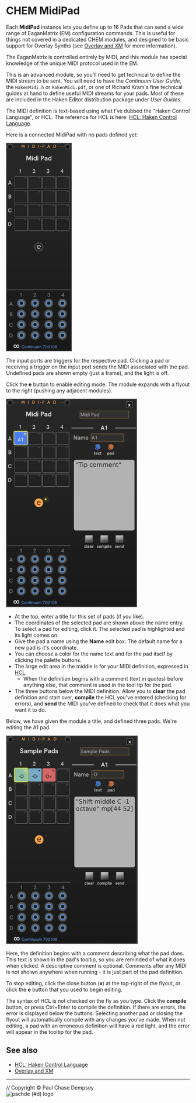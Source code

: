 # CHEM MidiPad

Each **MidiPad** instance lets you define up to 16 Pads that can send a wide range of EaganMatrix (EM) configuration commands.
This is useful for things not covered in a dedicated CHEM modules, and designed to be basic support for Overlay Synths
(see [Overlay and XM](./overlay-xm.md#chem-overlay-and-xm) for more information).

The EaganMatrix is controlled entirely by MIDI, and this module has special knowledge of the unique MIDI protocol used in the EM.

This is an advanced module, so you'll need to get technical to define the MIDI stream to be sent.
You will need to have the _Continuum User Guide_, the `HakenMidi.h` or `HakenMidi.pdf`,
or one of Richard Kram's fine technical guides at hand to define useful MIDI streams for your pads.
Most of these are included in the Haken Editor distribution package under _User Guides_.

The MIDI definition is text-based using what I've dubbed the "Haken Control Language", or HCL.
The reference for HCL is here: [HCL: Haken Control Language](./hcl.md#hcl_haken_control_language).

Here is a connected MidiPad with no pads defined yet:

![CHEM MidiPad module](./image/midipad.png)

The input ports are triggers for the respective pad.
Clicking a pad or receiving a trigger on the input port sends the MIDI associated with the pad.
Undefined pads are shown empty (just a frame), and the light is off.

Click the **e** button to enable editing mode.
The module expands with a flyout to the right (pushing any adjacent modules).

![MidiPad with the editing flyout opened](./image/midipad-open.png)

- At the top, enter a title for this set of pads (if you like).
- The coordinates of the selected pad are shown above the name entry.
  To select a pad for editing, click it. The selected pad is highlighted and its light comes on.
- Give the pad a name using the **Name** edit box. The default name for a new pad is it's coordinate.
- You can choose a color for the name text and for the pad itself by clicking the palette buttons.
- The large edit area in the middle is for your MIDI definition, expressed in [HCL](./hcl.md).
  - When the definition begins with a comment (text in quotes) before anything else, that comment is used in the tool tip for the pad.
- The three buttons below the MIDI definition. Allow you to **clear** the pad definition and start over, **compile** the HCL you've entered (checking for errors), and **send** the MIDI you've defined to check that it does what you want it to do.

Below, we have given the module a title, and defined three pads.
We're editing the A1 pad.

![MidiPad with the editing flyout opened, editing the first of three pads](./image/midipad-edit3.png)

Here, the definition begins with a comment describing what the pad does.
This text is shown in the pad's tooltip, so you are reminded of what it does when clicked.
A descriptive comment is optional.
Comments after any MIDI is not shoiwn anywhere when running - it is just part of the pad definition.

To stop editing, click the close button (**x**) at the top-right of the flyout, or click the **e** button that you used to begin editing.

The syntax of HCL is not checked on the fly as you type.
Click the **compile** button, or press Ctrl+Enter to compile the definition.
If there are errors, the error is displayed below the buttons.
Selecting another pad or closing the flyout will automatically compile with any changes you've made.
When not editing, a pad with an erroneous definition will have a red light, and the error will appear in the tooltip for the pad.

## See also

- [HCL: Haken Control Language](./hcl.md#hcl_haken_control_language)
- [Overlay and XM](./overlay-xm.md#chem-overlay-and-xm)

---

// Copyright © Paul Chase Dempsey\
![pachde (#d) logo](./image/Logo.svg)
